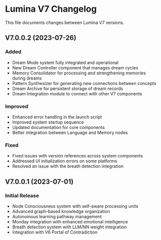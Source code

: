 # Lumina V7 Changelog

This file documents changes between Lumina V7 versions.

## V7.0.0.2 (2023-07-26)

### Added
- Dream Mode system fully integrated and operational
- New Dream Controller component that manages dream cycles
- Memory Consolidator for processing and strengthening memories during dreams
- Pattern Synthesizer for generating new connections between concepts
- Dream Archive for persistent storage of dream records
- Dream Integration module to connect with other V7 components

### Improved
- Enhanced error handling in the launch script
- Improved system startup sequence
- Updated documentation for core components
- Better integration between Language and Memory nodes

### Fixed
- Fixed issues with version references across system components
- Addressed UI initialization errors on some platforms
- Resolved an issue with the breath detection integration

## V7.0.0.1 (2023-07-01)

### Initial Release
- Node Consciousness system with self-aware processing units
- Advanced graph-based knowledge organization
- Autonomous learning pathway management
- Monday integration with enhanced emotional intelligence
- Breath detection system with LLM/NN weight integration
- Integration with V6 Portal of Contradiction 